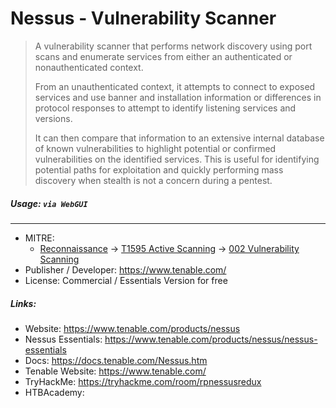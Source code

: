 # Nessus - Vulnerability Scanner
> A vulnerability scanner that performs network discovery using port scans and enumerate services from either an authenticated or nonauthenticated context. 
> 
> From an unauthenticated context, it attempts to connect to exposed services and use banner and installation information or differences in protocol responses to attempt to identify listening services and versions.
> 
> It can then compare that information to an extensive internal database of known vulnerabilities to highlight potential or confirmed vulnerabilities on the identified services. This is useful for identifying potential paths for exploitation and quickly performing mass discovery when stealth is not a concern during a pentest.

##### Usage: `via WebGUI`
___
- MITRE: 
	- [Reconnaissance](https://attack.mitre.org/tactics/TA0043/) -> [T1595 Active Scanning](https://attack.mitre.org/techniques/T1595/) -> [002 Vulnerability Scanning](https://attack.mitre.org/techniques/T1595/002/)
- Publisher / Developer: https://www.tenable.com/ 
- License: Commercial / Essentials Version for free

##### Links:
- Website: https://www.tenable.com/products/nessus
- Nessus Essentials: https://www.tenable.com/products/nessus/nessus-essentials
- Docs: https://docs.tenable.com/Nessus.htm
- Tenable Website: https://www.tenable.com/
- TryHackMe: https://tryhackme.com/room/rpnessusredux
- HTBAcademy:

